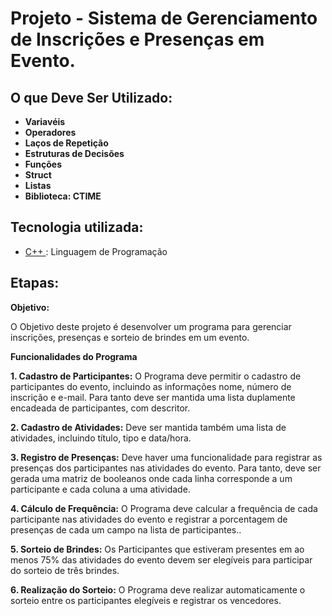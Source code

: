 # Projeto - Sistema de Gerenciamento de Inscrições e Presenças em Evento.

## O que Deve Ser Utilizado:

* **Variavéis**<br>
* **Operadores**<br>
* **Laços de Repetição**<br>
* **Estruturas de Decisões**<br>
* **Funções**<br>
* **Struct**<br>
* **Listas**<br>
* **Biblioteca: CTIME**<br>


## Tecnologia utilizada:

* [C++ ](https://learn.microsoft.com/pt-br/cpp/cpp/?view=msvc-170):  Linguagem de Programação

## Etapas:

**Objetivo:**

O Objetivo deste projeto é desenvolver um programa para gerenciar inscrições, presenças e sorteio de brindes em um evento.

**Funcionalidades do Programa**

**1. Cadastro de Participantes:** O Programa deve permitir o cadastro de participantes do evento, incluindo as informações nome, número de inscrição e e-mail. Para tanto deve ser mantida uma lista duplamente encadeada de participantes, com descritor.

**2. Cadastro de Atividades:** Deve ser mantida também uma lista de atividades, incluindo título, tipo e data/hora.

**3. Registro de Presenças:** Deve haver uma funcionalidade para registrar as presenças dos participantes nas atividades do evento. Para tanto, deve ser gerada uma matriz de booleanos onde cada linha corresponde a um participante e cada coluna a uma atividade.

**4. Cálculo de Frequência:** O Programa deve calcular a frequência de cada participante nas atividades do evento e registrar a porcentagem de presenças de cada um campo na lista de participantes..

**5. Sorteio de Brindes:** Os Participantes que estiveram presentes em ao menos 75% das atividades do evento devem ser elegíveis para participar do sorteio de três brindes.

**6. Realização do Sorteio:** O Programa deve realizar automaticamente o sorteio entre os participantes elegíveis e registrar os vencedores.
 
